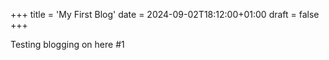 +++
title = 'My First Blog'
date = 2024-09-02T18:12:00+01:00
draft = false
+++

Testing blogging on here #1
